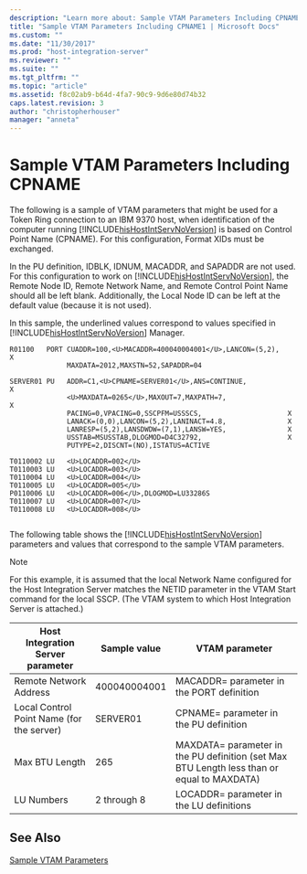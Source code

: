 ```yaml
---
description: "Learn more about: Sample VTAM Parameters Including CPNAME"
title: "Sample VTAM Parameters Including CPNAME1 | Microsoft Docs"
ms.custom: ""
ms.date: "11/30/2017"
ms.prod: "host-integration-server"
ms.reviewer: ""
ms.suite: ""
ms.tgt_pltfrm: ""
ms.topic: "article"
ms.assetid: f8c02ab9-b64d-4fa7-90c9-9d6e80d74b32
caps.latest.revision: 3
author: "christopherhouser"
manager: "anneta"
---
```

# Sample VTAM Parameters Including CPNAME
The following is a sample of VTAM parameters that might be used for a Token Ring connection to an IBM 9370 host, when identification of the computer running [!INCLUDE[hisHostIntServNoVersion](../includes/hishostintservnoversion-md.md)] is based on Control Point Name (CPNAME). For this configuration, Format XIDs must be exchanged.  
  
 In the PU definition, IDBLK, IDNUM, MACADDR, and SAPADDR are not used. For this configuration to work on [!INCLUDE[hisHostIntServNoVersion](../includes/hishostintservnoversion-md.md)], the Remote Node ID, Remote Network Name, and Remote Control Point Name should all be left blank. Additionally, the Local Node ID can be left at the default value (because it is not used).  
  
 In this sample, the underlined values correspond to values specified in [!INCLUDE[hisHostIntServNoVersion](../includes/hishostintservnoversion-md.md)] Manager.  
  
```  
R01100   PORT CUADDR=100,<U>MACADDR=400040004001</U>,LANCON=(5,2),         X  
              MAXDATA=2012,MAXSTN=52,SAPADDR=04  
  
SERVER01 PU   ADDR=C1,<U>CPNAME=SERVER01</U>,ANS=CONTINUE,                 X  
              <U>MAXDATA=0265</U>,MAXOUT=7,MAXPATH=7,                      X  
              PACING=0,VPACING=0,SSCPFM=USSSCS,                     X  
              LANACK=(0,0),LANCON=(5,2),LANINACT=4.8,               X  
              LANRESP=(5,2),LANSDWDW=(7,1),LANSW=YES,               X  
              USSTAB=MSUSSTAB,DLOGMOD=D4C32792,                     X  
              PUTYPE=2,DISCNT=(NO),ISTATUS=ACTIVE  
  
T0110002 LU   <U>LOCADDR=002</U>     
T0110003 LU   <U>LOCADDR=003</U>  
T0110004 LU   <U>LOCADDR=004</U>  
T0110005 LU   <U>LOCADDR=005</U>  
P0110006 LU   <U>LOCADDR=006</U>,DLOGMOD=LU33286S  
T0110007 LU   <U>LOCADDR=007</U>  
T0110008 LU   <U>LOCADDR=008</U>  
  
```  
  
 The following table shows the [!INCLUDE[hisHostIntServNoVersion](../includes/hishostintservnoversion-md.md)] parameters and values that correspond to the sample VTAM parameters.  
  
> [!NOTE]
>  For this example, it is assumed that the local Network Name configured for the Host Integration Server matches the NETID parameter in the VTAM Start command for the local SSCP. (The VTAM system to which Host Integration Server is attached.)  
  
|Host Integration Server parameter|Sample value|VTAM parameter|  
|---------------------------------------|------------------|--------------------|  
|Remote Network Address|400040004001|MACADDR= parameter in the PORT definition|  
|Local Control Point Name (for the server)|SERVER01|CPNAME= parameter in the PU definition|  
|Max BTU Length|265|MAXDATA= parameter in the PU definition (set Max BTU Length less than or equal to MAXDATA)|  
|LU Numbers|2 through 8|LOCADDR= parameter in the LU definitions|  
  
## See Also  
 [Sample VTAM Parameters](../core/sample-vtam-parameters1.md)
